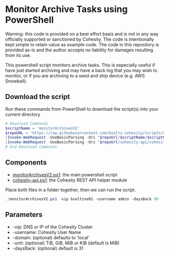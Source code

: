 # Monitor Archive Tasks using PowerShell

Warning: this code is provided on a best effort basis and is not in any way officially supported or sanctioned by Cohesity. The code is intentionally kept simple to retain value as example code. The code in this repository is provided as-is and the author accepts no liability for damages resulting from its use.

This powershell script monitors archive tasks. This is especially useful if have just started archiving and may have a back log that you may wish to monitor, or if you are archiving to a seed and ship device (e.g. AWS Snowball).

## Download the script

Run these commands from PowerShell to download the script(s) into your current directory

```powershell
# Download Commands
$scriptName = 'monitorArchivesV2'
$repoURL = 'https://raw.githubusercontent.com/bseltz-cohesity/scripts/master/powershell'
(Invoke-WebRequest -UseBasicParsing -Uri "$repoUrl/$scriptName/$scriptName.ps1").content | Out-File "$scriptName.ps1"; (Get-Content "$scriptName.ps1") | Set-Content "$scriptName.ps1"
(Invoke-WebRequest -UseBasicParsing -Uri "$repoUrl/cohesity-api/cohesity-api.ps1").content | Out-File cohesity-api.ps1; (Get-Content cohesity-api.ps1) | Set-Content cohesity-api.ps1
# End Download Commands
```

## Components

* [monitorArchivesV2.ps1](https://raw.githubusercontent.com/bseltz-cohesity/scripts/master/powershell/monitorArchivesV2/monitorArchivesV2.ps1): the main powershell script
* [cohesity-api.ps1](https://raw.githubusercontent.com/bseltz-cohesity/scripts/master/powershell/cohesity-api/cohesity-api.ps1): the Cohesity REST API helper module

Place both files in a folder together, then we can run the script.

```powershell
./monitorArchivesV2.ps1 -vip bseltzve01 -username admin -daysBack 90
```

## Parameters

* -vip: DNS or IP of the Cohesity Cluster
* -username: Cohesity User Name
* -domain: (optional) defaults to 'local'
* -unit: (optional) TiB, GiB, MiB or KiB (default is MiB)
* -daysBack: (optional) default is 31
